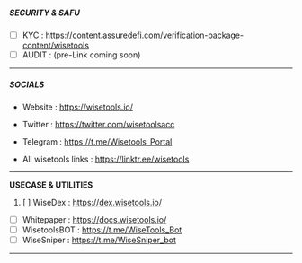 
##### **SECURITY & SAFU**


* [ ] KYC : https://content.assuredefi.com/verification-package-content/wisetools
* [ ] AUDIT : (pre-Link coming soon)

---

##### ***SOCIALS***

* Website : https://wisetools.io/
* Twitter : https://twitter.com/wisetoolsacc

* Telegram : https://t.me/Wisetools_Portal
* All wisetools links : https://linktr.ee/wisetools

---

**USECASE & UTILITIES**

1. [ ] WiseDex : https://dex.wisetools.io/

* [ ] Whitepaper : https://docs.wisetools.io/
* [ ] WisetoolsBOT : https://t.me/WiseTools_Bot
* [ ] WiseSniper : https://t.me/WiseSniper_bot

---
